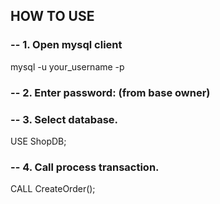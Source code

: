 ## HOW TO USE

### -- 1. Open mysql client  
mysql -u your_username -p  

### -- 2. Enter password: (from base owner)

### -- 3. Select database.  
USE ShopDB;  

### -- 4. Call process transaction. 
 CALL CreateOrder();  
